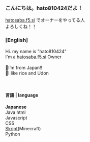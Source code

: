 ### **こんにちは。hato810424だよ！**<br>
[hatosaba.f5.si](wiki.hatosaba.f5.si) でオーナーをやってる人<br>
よろしくね！！

### **[English]**
Hi. my name is "hato810424"<br>
I'm a [hatosaba.f5.si](wiki.hatosaba.f5.si) Owner<br>
<br>
🗾I’m from Japan!!<br>
🍙I like rice and Udon<br>

<br>

#### **言語 | language**
**Japanese**<br>
Java
html<br>
Javascript<br>
CSS<br>
[Skript](https://github.com/SkriptLang/Skript/releases)(Minecraft)<br>
Python<br>
